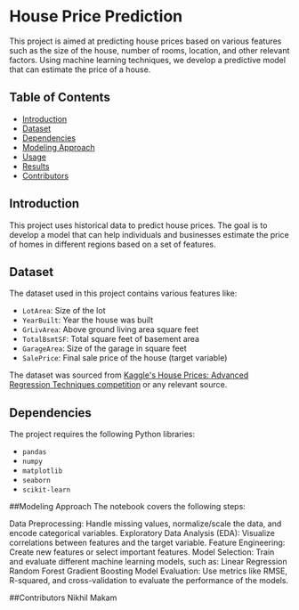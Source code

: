 # House Price Prediction

This project is aimed at predicting house prices based on various features such as the size of the house, number of rooms, location, and other relevant factors. Using machine learning techniques, we develop a predictive model that can estimate the price of a house.

## Table of Contents
- [Introduction](#introduction)
- [Dataset](#dataset)
- [Dependencies](#dependencies)
- [Modeling Approach](#modeling-approach)
- [Usage](#usage)
- [Results](#results)
- [Contributors](#contributors)

## Introduction
This project uses historical data to predict house prices. The goal is to develop a model that can help individuals and businesses estimate the price of homes in different regions based on a set of features.

## Dataset
The dataset used in this project contains various features like:
- `LotArea`: Size of the lot
- `YearBuilt`: Year the house was built
- `GrLivArea`: Above ground living area square feet
- `TotalBsmtSF`: Total square feet of basement area
- `GarageArea`: Size of the garage in square feet
- `SalePrice`: Final sale price of the house (target variable)

The dataset was sourced from [Kaggle's House Prices: Advanced Regression Techniques competition](https://www.kaggle.com/c/house-prices-advanced-regression-techniques) or any relevant source.

## Dependencies
The project requires the following Python libraries:
- `pandas`
- `numpy`
- `matplotlib`
- `seaborn`
- `scikit-learn`

##Modeling Approach
The notebook covers the following steps:

Data Preprocessing: Handle missing values, normalize/scale the data, and encode categorical variables.
Exploratory Data Analysis (EDA): Visualize correlations between features and the target variable.
Feature Engineering: Create new features or select important features.
Model Selection: Train and evaluate different machine learning models, such as:
Linear Regression
Random Forest
Gradient Boosting
Model Evaluation: Use metrics like RMSE, R-squared, and cross-validation to evaluate the performance of the models.

##Contributors
Nikhil Makam
